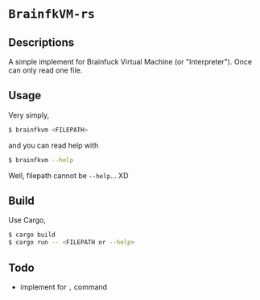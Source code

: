 # `BrainfkVM-rs`

## Descriptions

A simple implement for Brainfuck Virtual Machine (or "Interpreter").
Once can only read one file.

## Usage

Very simply,

```bash
$ brainfkvm <FILEPATH>
```

and you can read help with

```bash
$ brainfkvm --help
```

Well, filepath cannot be `--help`... XD

## Build

Use Cargo,

```bash
$ cargo build
$ cargo run -- <FILEPATH or --help>
```

## Todo

* implement for `,` command
